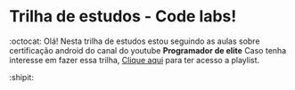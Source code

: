 # Trilha de estudos - Code labs!

:octocat: Olá! Nesta trilha de estudos estou seguindo as aulas sobre certificação android do canal do youtube **Programador de elite**
Caso tenha interesse em fazer essa trilha, [Clique aqui](https://www.youtube.com/watch?v=NjhT6ZA62LQ&list=PLCUEGRQ1UHfLLN7MDe4mX4RkbC685RGOC&ab_channel=ProgramadordeElite) para ter acesso a playlist.

:shipit:
 
